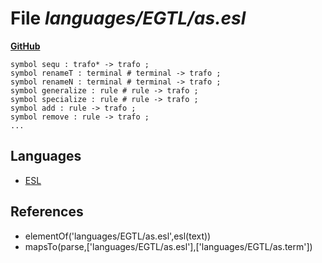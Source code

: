 # File _languages/EGTL/as.esl_
**[GitHub](https://github.com/softlang/yas/blob/master/languages/EGTL/as.esl)**
```
symbol sequ : trafo* -> trafo ;
symbol renameT : terminal # terminal -> trafo ;
symbol renameN : terminal # terminal -> trafo ;
symbol generalize : rule # rule -> trafo ;
symbol specialize : rule # rule -> trafo ;
symbol add : rule -> trafo ;
symbol remove : rule -> trafo ;
...
```

## Languages
* [ESL](../languages/ESL.md)

## References
* elementOf('languages/EGTL/as.esl',esl(text))
* mapsTo(parse,['languages/EGTL/as.esl'],['languages/EGTL/as.term'])
